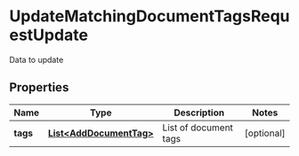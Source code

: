 

# UpdateMatchingDocumentTagsRequestUpdate

Data to update

## Properties

| Name | Type | Description | Notes |
|------------ | ------------- | ------------- | -------------|
|**tags** | [**List&lt;AddDocumentTag&gt;**](AddDocumentTag.md) | List of document tags |  [optional] |



